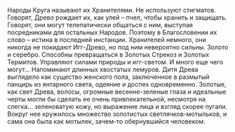 Народы Круга называют их Хранителями. Не используют стигматов. Говорят, Древо рождает их, как улей – пчел, чтобы хранить и защищать. Говорят, они могут телепатически общаться с ним, выступая посредниками для остальных Народов. Поэтому в Благословении их слово – истина в последней инстанции. Хранителей немного, они никогда не покидают Игг-Древо, но под ним невероятно сильны. Золото и серебро. Способны превращаться в Золотых Стрекоз и Золотых Термитов. Управляют силами природы и игг-светом. И много еще чего могут... Напоминают длинных хвостатых лемуров. Дитя Древа выглядело как существо женского пола, заключенное в размытый панцирь из янтарного света, одеяние и доспех одновременно. Золотые, как свет Древа, волосы, огромные весенне-зеленые глаза и идеальные черты могли бы сделать ее очень привлекательной, несмотря на слегка… зеленоватую кожу, но выражение лица и взгляд скорее пугали. Вокруг нее кружилось множество золотистых светлячков-мотыльков, и сама она была как мотылек, зачем-то обернувшийся человеком.